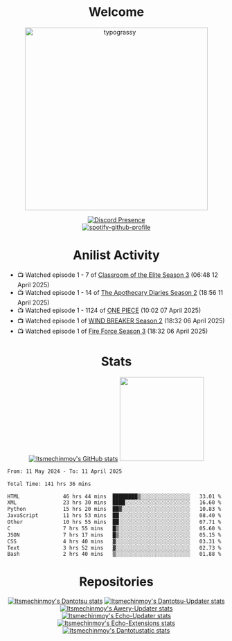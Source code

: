 <div align="center">

# Welcome
<a href="https://github.com/kawarimidoll/typograssy">
    <img alt="typograssy" src="https://typograssy.deno.dev/api?text=%E3%82%88%E3%81%86%E3%81%93%E3%81%9D%E3%81%BF%E3%81%AA%E3%81%95%E3%82%93%20-%20Itsmechinmoy--&&l0=none&l1=82d9d0&l2=027353&l3=038c4c&l4=01402e&bg=none&frame=none&speed=100&comment=" width="421.99">
</a>

[![Discord Presence](https://lanyard.cnrad.dev/api/523539866311720963?theme=dark&bg=Oe1116&animated=false&hideDiscrim=true&borderRadius=30px&hideActivity=whenNotUsed)](https://discord.com/users/523539866311720963)<br>
[![spotify-github-profile](https://spotify-github-profile.kittinanx.com/api/view?uid=31zczwoe3obxakjgkio7anubhkaq&cover_image=true&theme=novatorem&show_offline=true&background_color=121212&interchange=false&bar_color=53b14f&bar_color=ffffff&bar_color_cover=false)](https://spotify-github-profile.vercel.app/api/view?uid=31zczwoe3obxakjgkio7anubhkaq&redirect=true)
</div>

<div align="center">

# Anilist Activity
</div>
<!-- ANILIST_ACTIVITY:start -->

-   📺 Watched episode 1 - 7 of [Classroom of the Elite Season 3](https://anilist.co/anime/146066) (06:48 12 April 2025)
-   📺 Watched episode 1 - 14 of [The Apothecary Diaries Season 2](https://anilist.co/anime/176301) (18:56 11 April 2025)
-   📺 Watched episode 1 - 1124 of [ONE PIECE](https://anilist.co/anime/21) (10:02 07 April 2025)
-   📺 Watched episode 1 of [WIND BREAKER Season 2](https://anilist.co/anime/178680) (18:32 06 April 2025)
-   📺 Watched episode 1 of [Fire Force Season 3](https://anilist.co/anime/149118) (18:32 06 April 2025)

<!-- ANILIST_ACTIVITY:end -->
<div align="center">
    
# Stats
[![Itsmechinmoy's GitHub stats](https://github-readme-stats.vercel.app/api?username=itsmechinmoy&show_icons=true&theme=algolia)](https://github.com/anuraghazra/github-readme-stats)
<img src="https://github-readme-stackoverflow.vercel.app/?userID=25004176&theme=dark" height="194"/>
</div>
<!--START_SECTION:waka-->

```txt
From: 11 May 2024 - To: 11 April 2025

Total Time: 141 hrs 36 mins

HTML              46 hrs 44 mins  ████████▒░░░░░░░░░░░░░░░░   33.01 %
XML               23 hrs 30 mins  ████░░░░░░░░░░░░░░░░░░░░░   16.60 %
Python            15 hrs 20 mins  ██▓░░░░░░░░░░░░░░░░░░░░░░   10.83 %
JavaScript        11 hrs 53 mins  ██░░░░░░░░░░░░░░░░░░░░░░░   08.40 %
Other             10 hrs 55 mins  ██░░░░░░░░░░░░░░░░░░░░░░░   07.71 %
C                 7 hrs 55 mins   █▒░░░░░░░░░░░░░░░░░░░░░░░   05.60 %
JSON              7 hrs 17 mins   █▒░░░░░░░░░░░░░░░░░░░░░░░   05.15 %
CSS               4 hrs 40 mins   ▓░░░░░░░░░░░░░░░░░░░░░░░░   03.31 %
Text              3 hrs 52 mins   ▓░░░░░░░░░░░░░░░░░░░░░░░░   02.73 %
Bash              2 hrs 40 mins   ▒░░░░░░░░░░░░░░░░░░░░░░░░   01.88 %
```

<!--END_SECTION:waka-->
<div align="center">

# Repositories
[![Itsmechinmoy's Dantotsu stats](https://github-readme-stats.vercel.app/api/pin/?username=itsmechinmoy&repo=dantotsu&show_icons=true&theme=algolia&description_lines_count=1)](https://github.com/itsmechinmoy/dantotsu)
[![Itsmechinmoy's Dantotsu-Updater stats](https://github-readme-stats.vercel.app/api/pin/?username=itsmechinmoy&repo=dantotsu-updater&show_icons=true&theme=algolia&description_lines_count=1)](https://github.com/itsmechinmoy/dantotsu-updater)
[![Itsmechinmoy's Awery-Updater stats](https://github-readme-stats.vercel.app/api/pin/?username=itsmechinmoy&repo=awery-updater&show_icons=true&theme=algolia&description_lines_count=1)](https://github.com/itsmechinmoy/awery-updater)
[![Itsmechinmoy's Echo-Updater stats](https://github-readme-stats.vercel.app/api/pin/?username=itsmechinmoy&repo=echo-updater&show_icons=true&theme=algolia&description_lines_count=1)](https://github.com/itsmechinmoy/echo-updater)
[![Itsmechinmoy's Echo-Extensions stats](https://github-readme-stats.vercel.app/api/pin/?username=itsmechinmoy&repo=echo-extensions&show_icons=true&theme=algolia&description_lines_count=1)](https://github.com/itsmechinmoy/echo-extensions)
[![Itsmechinmoy's Dantotustatic stats](https://github-readme-stats.vercel.app/api/pin/?username=itsmechinmoy&repo=dantotustatic&show_icons=true&theme=algolia&description_lines_count=1)](https://github.com/itsmechinmoy/dantotustatic)
</div>
